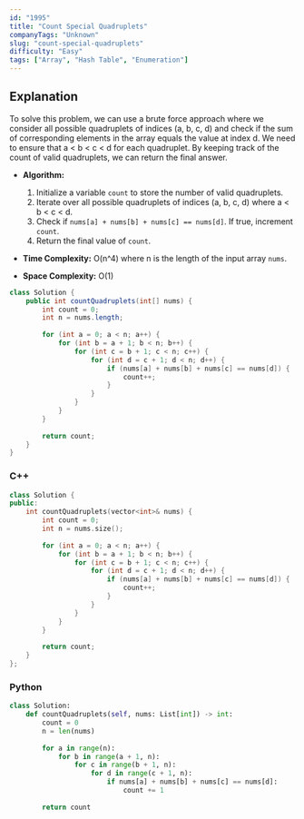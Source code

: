 ```yaml
---
id: "1995"
title: "Count Special Quadruplets"
companyTags: "Unknown"
slug: "count-special-quadruplets"
difficulty: "Easy"
tags: ["Array", "Hash Table", "Enumeration"]
---
```


## Explanation
To solve this problem, we can use a brute force approach where we consider all possible quadruplets of indices (a, b, c, d) and check if the sum of corresponding elements in the array equals the value at index d. We need to ensure that a < b < c < d for each quadruplet. By keeping track of the count of valid quadruplets, we can return the final answer.

- **Algorithm:**
  1. Initialize a variable `count` to store the number of valid quadruplets.
  2. Iterate over all possible quadruplets of indices (a, b, c, d) where a < b < c < d.
  3. Check if `nums[a] + nums[b] + nums[c] == nums[d]`. If true, increment `count`.
  4. Return the final value of `count`.

- **Time Complexity:** O(n^4) where n is the length of the input array `nums`.
- **Space Complexity:** O(1)
```java
class Solution {
    public int countQuadruplets(int[] nums) {
        int count = 0;
        int n = nums.length;
        
        for (int a = 0; a < n; a++) {
            for (int b = a + 1; b < n; b++) {
                for (int c = b + 1; c < n; c++) {
                    for (int d = c + 1; d < n; d++) {
                        if (nums[a] + nums[b] + nums[c] == nums[d]) {
                            count++;
                        }
                    }
                }
            }
        }
        
        return count;
    }
}
```

### C++
```cpp
class Solution {
public:
    int countQuadruplets(vector<int>& nums) {
        int count = 0;
        int n = nums.size();
        
        for (int a = 0; a < n; a++) {
            for (int b = a + 1; b < n; b++) {
                for (int c = b + 1; c < n; c++) {
                    for (int d = c + 1; d < n; d++) {
                        if (nums[a] + nums[b] + nums[c] == nums[d]) {
                            count++;
                        }
                    }
                }
            }
        }
        
        return count;
    }
};
```

### Python
```python
class Solution:
    def countQuadruplets(self, nums: List[int]) -> int:
        count = 0
        n = len(nums)
        
        for a in range(n):
            for b in range(a + 1, n):
                for c in range(b + 1, n):
                    for d in range(c + 1, n):
                        if nums[a] + nums[b] + nums[c] == nums[d]:
                            count += 1
        
        return count
```